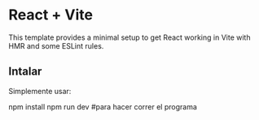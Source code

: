 # React + Vite

This template provides a minimal setup to get React working in Vite with HMR and some ESLint rules.

## Intalar

Simplemente usar:

npm install
npm run dev #para hacer correr el programa